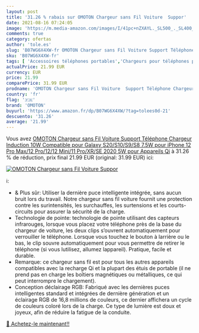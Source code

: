 ```yaml
---
layout: post
title: '31.26 % rabais sur OMOTON Chargeur sans Fil Voiture  Suppor'
date: 2021-08-16 07:24:05
image: 'https://m.media-amazon.com/images/I/41pc+nZXAYL._SL500_._SL400_.jpg'
comments: true
category: ofertas
author: 'tole.es'
slug: 'B07WG6X4XW-fr OMOTON Chargeur sans Fil Voiture Support Téléphone...'
sku: 'B07WG6X4XW-fr'
tags: [ 'Accessoires téléphones portables','Chargeurs pour téléphones portables','Chargeurs sans fil de téléphone portable pour automobile','High-Tech','Téléphones portables et accessoires','omoton', ]
actualPrice: 21.99 EUR
currency: EUR
price: 21.99
comparePrice: 31.99 EUR
prodname: 'OMOTON Chargeur sans Fil Voiture  Support Téléphone Chargeur Induction 10W Compatible pour Galaxy S20/S10/S9/S8  7.5W pour iPhone 12 Pro Max/12 Pro/12/12 Mini/11 Pro/XR/SE 2020  5W pour Appareils Qi'
country: 'fr'
flag: '🇫🇷'
brand: 'OMOTON'
buyurl: 'https://www.amazon.fr/dp/B07WG6X4XW/?tag=tolees0d-21'
descuento: '31.26'
average: '21.99'
---
```


Vous avez [OMOTON Chargeur sans Fil Voiture  Support Téléphone Chargeur Induction 10W Compatible pour Galaxy S20/S10/S9/S8  7.5W pour iPhone 12 Pro Max/12 Pro/12/12 Mini/11 Pro/XR/SE 2020  5W pour Appareils Qi](https://www.amazon.fr/dp/B07WG6X4XW/?tag=tolees0d-21)  à  31.26 % de réduction, prix final  21.99 EUR (original: 31.99 EUR) ici:

[![OMOTON Chargeur sans Fil Voiture  Suppor](https://m.media-amazon.com/images/I/41pc+nZXAYL._SL500_._SL400_.jpg)](https://www.amazon.fr/dp/B07WG6X4XW/?tag=tolees0d-21)

ℹ️:

- & Plus sûr: Utiliser la dernière puce intelligente intégrée, sans aucun bruit lors du travail. Notre chargeur sans fil voiture fournit une protection contre les surintensités, les surchauffes, les surtensions et les courts-circuits pour assurer la sécurité de la charge.
- Technologie de pointe: technologie de pointe utilisant des capteurs infrarouges, lorsque vous placez votre téléphone près de la base du chargeur de voiture, les deux clips s’ouvrent automatiquement pour verrouiller le téléphone. Lorsque vous touchez le bouton à larrière ou le bas, le clip souvre automatiquement pour vous permettre de retirer le téléphone (si vous lutilisez, allumez lappareil). Pratique, facile et durable.
- Remarque: ce chargeur sans fil est pour tous les autres appareils compatibles avec la recharge Qi et la plupart des étuis de portable (il ne prend pas en charge les boîtiers magnétiques ou métalliques, ce qui peut interrompre le chargement).
- Conception déclairage RGB: Fabriqué avec les dernières puces intelligentes standard et intégrées de dernière génération et un éclairage RGB de 16,8 millions de couleurs, ce dernier affichera un cycle de couleurs coloré lors de la charge. Ce type de lumière est doux et joyeux, afin de réduire la fatigue de la conduite.

[🛒 Achetez-le maintenant!!](https://www.amazon.fr/dp/B07WG6X4XW/?tag=tolees0d-21)

